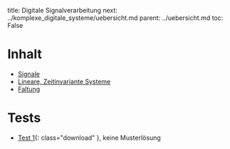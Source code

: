 title: Digitale Signalverarbeitung
next: ../komplexe_digitale_systeme/uebersicht.md
parent: ../uebersicht.md
toc: False

# Inhalt
* [Signale]({filename}signale.md)
* [Lineare, Zeitinvariante Systeme]({filename}lti_systeme.md)
* [Faltung]({filename}faltung.md)

# Tests
* [Test 1]({filename}test_digitale_signalverarbeitung_1.pdf){: class="download" }, keine Musterlösung
